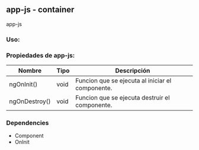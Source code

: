 ## app-js - **container**
app-js

### Uso:


### Propiedades de app-js:
| **Nombre**      | **Tipo**        | **Descripción** |
| --------------- | --------------- | --------------- |
| ngOnInit() | void | Funcion que se ejecuta al iniciar el componente. |
| ngOnDestroy() | void | Funcion que se ejecuta destruir el componente. |

### Dependencies
- Component
- OnInit
